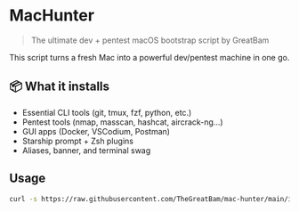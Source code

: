 # MacHunter

> The ultimate dev + pentest macOS bootstrap script by GreatBam

This script turns a fresh Mac into a powerful dev/pentest machine in one go.

## 📦 What it installs

- Essential CLI tools (git, tmux, fzf, python, etc.)
- Pentest tools (nmap, masscan, hashcat, aircrack-ng...)
- GUI apps (Docker, VSCodium, Postman)
- Starship prompt + Zsh plugins
- Aliases, banner, and terminal swag

## Usage

```bash
curl -s https://raw.githubusercontent.com/TheGreatBam/mac-hunter/main/install.sh | bash
```
